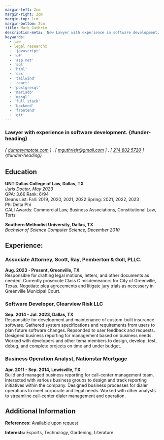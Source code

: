 ```yaml
---
margin-left: 2cm
margin-right: 2cm
margin-top: 1cm
margin-bottom: 2cm
title: Mark Guthrie
description-meta: 'New Lawyer with experience in software development.'
keywords:
  - law
  - legal researchx
  - 'javascript'
  - 'c#'
  - 'asp.net'
  - 'sql'
  - 'html'
  - 'css'
  - 'tailwind'
  - 'react'
  - 'postgresql'
  - 'mariadb'
  - 'mssql'
  - 'full stack'
  - 'backend'
  - 'frontend'
  - 'git'
---
```

### Lawyer with experience in software development. {#under-heading}
###### [ [dumasymptote.com](https://dumasymptote.com) ] . [ [mguthriejr@gmail.com](mailto:mguthriejr@gmail.com) ] . [ [214 802 5720](tel:2148025720) ] {#under-heading}

## Education

**UNT Dallas College of Law, Dallas, TX**  
*Juris Doctor, May 2023*  
GPA: 3.66 Rank: 6/94  
Deans List: Fall: 2019, 2020, 2021, 2022 Spring: 2021, 2022, 2023  
Phi Delta Phi  
CALI Awards: Commercial Law, Business Associations, Constitutional Law, Torts

**Southern Methodist University, Dallas, TX**  
*Bachelor of Science Computer Science, December 2010*

## Experience:

### Associate Attorney, Scott, Ray, Pemberton & Goll, PLLC.
**Aug. 2023 - Present, Greenville, TX**  
Responsible for drafting legal motions, letters, and other documents as needed. Currently prosecute Class C misdemeanors for City of Greenville, Texas. Negotiate plea agreeements and litigate jury trials as necessary in Greenville Municipal Court.

### Software Developer, Clearview Risk LLC
**Sep. 2014 - Jul. 2023, Dallas, TX**  
Responsible for development and maintenance of custom-built insurance software. Gathered system specifications and requirements from users to plan future software changes. Repsonded to user feedback and requests. Designed business reporting for management based on business needs. Worked with developers and other tema members to design, develop, test, debug, and complete projects on time and under budget. 

### Business Operation Analyst, Nationstar Mortgage
**Apr. 2011 - Sep. 2014, Lewisville, TX**  
Build and managed business reporting for call-center management team. Interacted with various business groups to design and track reporting initiatives within the company. Designed business processes for dialer operations to meet corporate and legal needs. Worked with other analysts to streamline call-center dialer management and operation. 

## Additional Information
**References:**
Available upon request

**Interests:**
Esports, Technology, Gardening, Literature
